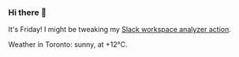 ### Hi there :wave:

It's Friday! I might be tweaking my [Slack workspace analyzer action](https://github.com/bewuethr/slack-analyzer).

Weather in Toronto: sunny, at +12°C.
